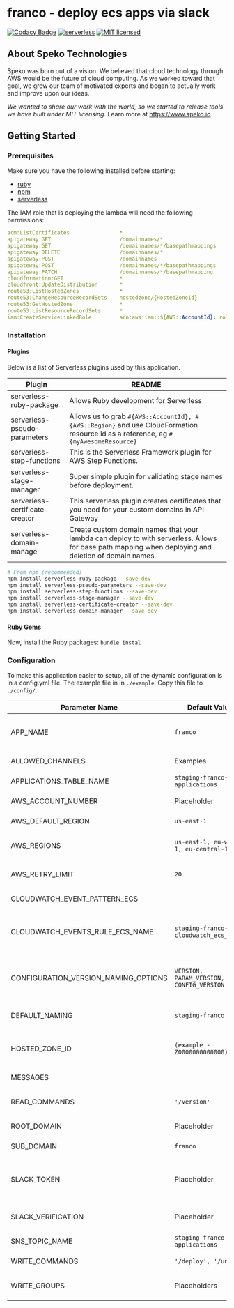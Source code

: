 # franco - deploy ecs apps via slack
[![Codacy Badge](https://api.codacy.com/project/badge/Grade/b0fb27975ff04147a8a997d50af608c4)](https://app.codacy.com/app/SpekoTechnologies/aws.ecs.slack.deployer?utm_source=github.com&utm_medium=referral&utm_content=SpekoTechnologies/aws.ecs.slack.deployer&utm_campaign=Badge_Grade_Dashboard)
[![serverless](http://public.serverless.com/badges/v3.svg)](http://www.serverless.com)
[![MIT licensed](https://img.shields.io/badge/license-MIT-blue.svg)](https://raw.githubusercontent.com/amplify-education/serverless-domain-manager/master/LICENSE)

## About Speko Technologies
Speko was born out of a vision. We believed that cloud technology through AWS would be the future of cloud computing. As we worked toward that goal, we grew our team of motivated experts and began to actually work and improve upon our ideas.

*We wanted to share our work with the world, so we started to release tools we have built under MIT licensing.*
Learn more at <https://www.speko.io>

## Getting Started

### Prerequisites
Make sure you have the following installed before starting:
- [ruby](https://www.ruby-lang.org/en/downloads/)
- [npm](https://www.npmjs.com/get-npm?utm_source=house&utm_medium=homepage&utm_campaign=free%20orgs&utm_term=Install%20npm)
- [serverless](https://serverless.com/framework/docs/providers/aws/guide/installation/)

The IAM role that is deploying the lambda will need the following permissions:
```yaml
acm:ListCertificates                *
apigateway:GET                      /domainnames/*
apigateway:GET                      /domainnames/*/basepathmappings
apigateway:DELETE                   /domainnames/*
apigateway:POST                     /domainnames
apigateway:POST                     /domainnames/*/basepathmappings
apigateway:PATCH                    /domainnames/*/basepathmapping
cloudformation:GET                  *
cloudfront:UpdateDistribution       *
route53:ListHostedZones             *
route53:ChangeResourceRecordSets    hostedzone/{HostedZoneId}
route53:GetHostedZone               *
route53:ListResourceRecordSets      *
iam:CreateServiceLinkedRole         arn:aws:iam::${AWS::AccountId}: role/aws-service-role/ops.apigateway.amazonaws.com/AWSServiceRoleForAPIGateway
```

### Installation

#### Plugins
Below is a list of Serverless plugins used by this application.

| Plugin | README |
| ------ | ------ |
| serverless-ruby-package | Allows Ruby development for Serverless |
| serverless-pseudo-parameters | Allows us to grab `#{AWS::AccountId}, #{AWS::Region}` and use CloudFormation resource id as a reference, eg `#{myAwesomeResource}` |
| serverless-step-functions | This is the Serverless Framework plugin for AWS Step Functions. |
| serverless-stage-manager | Super simple plugin for validating stage names before deployment. |
| serverless-certificate-creator | This serverless plugin creates certificates that you need for your custom domains in API Gateway |
| serverless-domain-manage | Create custom domain names that your lambda can deploy to with serverless. Allows for base path mapping when deploying and deletion of domain names. |

```bash
# From npm (recommended)
npm install serverless-ruby-package --save-dev
npm install serverless-pseudo-parameters --save-dev
npm install serverless-step-functions --save-dev
npm install serverless-stage-manager --save-dev
npm install serverless-certificate-creator --save-dev
npm install serverless-domain-manager --save-dev
```

#### Ruby Gems
Now, install the Ruby packages:
`bundle instal`

### Configuration
To make this application easier to setup, all of the dynamic configuration is in a config.yml file. The example file in in `./example`. Copy this file to `./config/`.

| Parameter Name | Default Value | Description |
| --- | --- | --- |
| APP_NAME | `franco` | The name you want to assign to this app. It is referenced in certain places. Also make sure to replace this keyword throughout this configuration file if you change it. |
| ALLOWED_CHANNELS | Examples | Restrictions on where users can run `write` commands, like deployments. |
| APPLICATIONS_TABLE_NAME | `staging-franco-applications` | A Dynamo table where information about ECS applications are stored. |
| AWS_ACCOUNT_NUMBER | Placeholder | Replace this with your AWS Account Number |
| AWS_DEFAULT_REGION | `us-east-1` | The default region of there this application is deployed to. |
| AWS_REGIONS | `us-east-1, eu-west-1, eu-central-1` | The regions where you have your ECS services deployed and want to be deployed via this application. |
| AWS_RETRY_LIMIT | `20` | An exponential backoff limit - this works well for this application to avoid API RATE LIMITING |
| CLOUDWATCH_EVENT_PATTERN_ECS | | The pattern for the CloudWatch Event Rule for ECS Events. |
| CLOUDWATCH_EVENTS_RULE_ECS_NAME | `staging-franco-cloudwatch_ecs_event` | A Cloudwatch Event Rule to send Task Definition changes to an SNS topic. We grab current information about the new task definition and update it's corresponding entry in Dynamo. |
| CONFIGURATION_VERSION_NAMING_OPTIONS | `VERSION, PARAM_VERSION, CONFIG_VERSION` | This app is highly dependent on your ECS Task Definitions containing a parameter defining the configuration version from SSM. You can add/remove options from here. |
| DEFAULT_NAMING | `staging-franco` | Default naming convention - variable is referenced in resources.yml and a few other places. |
| HOSTED_ZONE_ID | `(example - Z0000000000000)` | In order to create a custom sub-domain and ssl certificate, enter the Hosted Zone ID of where you want the sub-domain to be created. |
| MESSAGES |  | Default messages to be used across this application. |
| READ_COMMANDS | `'/version'` | Commands which are read-only and have no write operations within it. By default, all slack users can run any READ_COMMAND. |
| ROOT_DOMAIN | Placeholder | Enter the hosted zone name where you want the sub-domain to be placed. |
| SUB_DOMAIN | `franco` | The sub-domain name that you want. Can be anything. |
| SLACK_TOKEN | Placeholder | Enter your Slack Token here (found in your Slack App - api.slack.com). Example format: xoxp-1111111111-222222222222-333333333333-44444444444444444444444444444444 |
| SLACK_VERIFICATION | Placeholder | Enter your Slack Verification here (found in your Slack App - api.slack.com). Example: AAAABBBBCCCCDDDDEEEEFFFF |
| SNS_TOPIC_NAME | `staging-franco-applications` | A SNS topic for the app which is used for Cloudwatch Events and Deployments. |
| WRITE_COMMANDS | `'/deploy', '/unlock'` | Commands which containts write-operations to AWS services. |
| WRITE_GROUPS | Placeholders | By default, only these Slack User Groups in the WRITE_GROUPS have access to the WRITE_COMMANDS above. |

